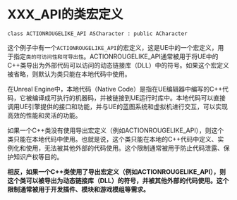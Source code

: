 # XXX_API的类宏定义

`class ACTIONROUGELIKE_API ASCharacter : public ACharacter`

这个例子中有一个`ACTIONROUGELIKE_API`的宏定义，这是UE中的一个宏定义，用于指定`类的可访问性和可导出性`。ACTIONROUGELIKE_API通常被用于将UE中的C++类导出为外部代码可以访问的动态链接库（DLL）中的符号。如果这个宏定义被省略，则默认为类只能在本地代码中使用。

在Unreal Engine中，本地代码（Native Code）是指在UE编辑器中编写的C++代码，它被编译成可执行的机器码，并被链接到UE运行时库中。本地代码可以直接调用UE引擎提供的接口和功能，并与UE的蓝图系统和虚拟机进行交互，可以实现高效的性能和灵活的功能。

如果一个C++类没有使用导出宏定义（例如ACTIONROUGELIKE_API），则这个类只能在本地代码中使用。也就是说，这个类只能在本地的C++代码中定义、实例化和使用，无法被其他外部的代码使用。这个限制通常被用于防止代码泄露、保护知识产权等目的。

**相反，如果一个C++类使用了导出宏定义（例如ACTIONROUGELIKE_API），则这个类可以被导出为动态链接库（DLL）的符号，并被其他外部的代码使用。这个限制通常被用于开发插件、模块和游戏模组等需求。**